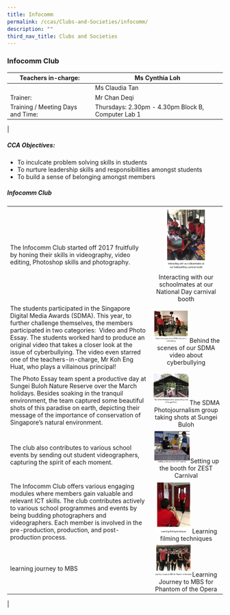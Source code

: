```yaml
---
title: Infocomm
permalink: /ccas/Clubs-and-Societies/infocomm/
description: ""
third_nav_title: Clubs and Societies
---
```

### Infocomm Club

| Teachers in-charge: | Ms Cynthia Loh |
|---|---|
|  | Ms Claudia Tan |
| Trainer: | Mr Chan Deqi |
| Training / Meeting Days and Time: | Thursdays: 2.30pm - 4.30pm Block B, Computer Lab 1 |
|

##### CCA Objectives:

*   To inculcate problem solving skills in students
*   To nurture leadership skills and responsibilities amongst students
*   To build a sense of belonging amongst members

##### Infocomm Club

|  |  | 
|---|:---:|
| The Infocomm Club started off 2017 fruitfully by honing their skills in videography, video editing, Photoshop skills and photography. | <img src="/images/infocomm%201.jpg" style="width:65%">Interacting with our schoolmates at our National Day carnival booth |
| The students participated in the Singapore Digital Media Awards (SDMA). This year, to further challenge themselves, the members participated in two categories:  Video and Photo Essay. The students worked hard to produce an original video that takes a closer look at the issue of cyberbullying. The video even starred one of the teachers-in-charge, Mr Koh Eng Huat, who plays a villainous principal! | <img src="/images/infocomm%202.jpg" style="width:55%">Behind the scenes of our SDMA video about cyberbullying |
| The Photo Essay team spent a productive day at Sungei Buloh Nature Reserve over the March holidays. Besides soaking in the tranquil environment, the team captured some beautiful shots of this paradise on earth, depicting their message of the importance of conservation of Singapore’s natural environment.|<img src="/images/infocomm%203.jpg" style="width:55%">The SDMA Photojournalism group taking shots at Sungei Buloh |
|The club also contributes to various school events by sending out student videographers, capturing the spirit of each moment.|<img src="/images/infocomm%204.jpg" style="width:55%">Setting up the booth for ZEST Carnival |
| The Infocomm Club offers various engaging modules where members gain valuable and relevant ICT skills. The club contributes actively to various school programmes and events by being budding photographers and videographers. Each member is involved in the pre-production, production, and post-production process. |<img src="/images/infocomm%205.jpg" style="width:55%">Learning filming techniques |
| learning journey to MBS | <img src="/images/infocomm%206.jpg" style="width:55%">Learning Journey to MBS for Phantom of the Opera |
|
